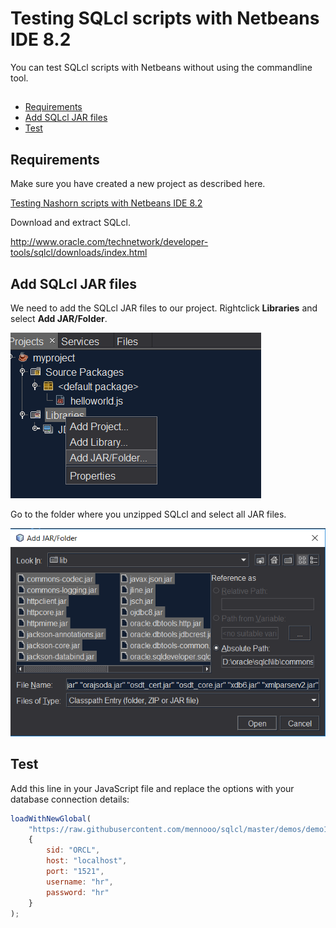 # Testing SQLcl scripts with Netbeans IDE 8.2

You can test SQLcl scripts with Netbeans without using the commandline tool.

## 

* [Requirements](#requirements)
* [Add SQLcl JAR files](#add-sqlcl-jar-files)
* [Test](#test)

## Requirements
Make sure you have created a new project as described here.

[Testing Nashorn scripts with Netbeans IDE 8.2](netbeans.md)

Download and extract SQLcl.

http://www.oracle.com/technetwork/developer-tools/sqlcl/downloads/index.html

## Add SQLcl JAR files
We need to add the SQLcl JAR files to our project.
Rightclick **Libraries** and select **Add JAR/Folder**.

![Add SQLcl libraries](../img/add_jars.png)

Go to the folder where you unzipped SQLcl and select all JAR files.

![Add SQLcl libraries](../img/select_jars.PNG)

## Test 
Add this line in your JavaScript file and replace the options with your database connection details:

```javascript
loadWithNewGlobal(
    "https://raw.githubusercontent.com/mennooo/sqlcl/master/demos/demo1.js", 
    {
        sid: "ORCL",
        host: "localhost",
        port: "1521",
        username: "hr",
        password: "hr"
    }
);
```
